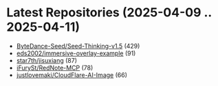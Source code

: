 # Latest Repositories (2025-04-09 .. 2025-04-11)

- [ByteDance-Seed/Seed-Thinking-v1.5](https://github.com/ByteDance-Seed/Seed-Thinking-v1.5) (429)
- [eds2002/immersive-overlay-example](https://github.com/eds2002/immersive-overlay-example) (91)
- [star7th/jisuxiang](https://github.com/star7th/jisuxiang) (87)
- [iFurySt/RedNote-MCP](https://github.com/iFurySt/RedNote-MCP) (78)
- [justlovemaki/CloudFlare-AI-Image](https://github.com/justlovemaki/CloudFlare-AI-Image) (66)
